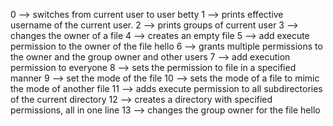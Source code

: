 0 --> switches from current user to user betty
1 --> prints effective username of the current user.
2 --> prints groups of current user
3 --> changes the owner of a file
4 --> creates an empty file
5 --> add execute permission to the owner of the file hello
6 --> grants multiple permissions to the owner and the group owner and  other users
7 --> add execution permission to everyone
8 --> sets the permission to file in a specified manner
9 --> set the mode of the file
10 --> sets the mode of a file to mimic the mode of another file
11 --> adds execute permission to all subdirectories of the current directory
12 --> creates a directory with specified permissions, all in one line
13 --> changes the group owner for the file hello
